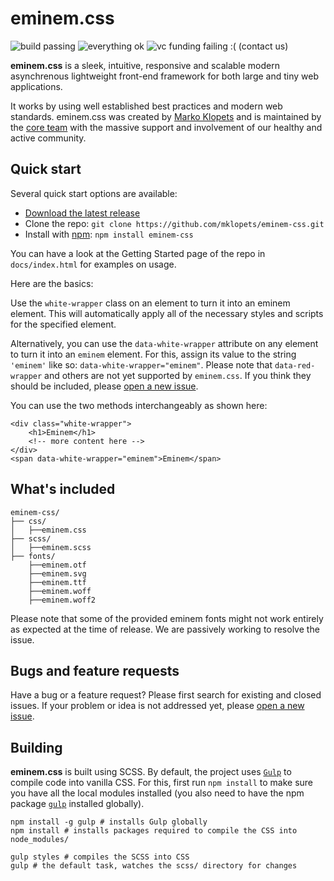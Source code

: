 # eminem.css

![build passing](https://api.travis-ci.org/travis-ci/travis-web.svg?branch=master)
![everything ok](https://img.shields.io/badge/everything-ok-yellow.svg)
![vc funding failing :( (contact us)](https://img.shields.io/badge/vc%20funding-failing-red.svg)

**eminem.css** is a sleek, intuitive, responsive and scalable modern asynchrenous lightweight front-end framework for both large and tiny web applications.

It works by using well established best practices and modern web standards. eminem.css was created by [Marko Klopets](https://klopets.com) and is maintained by the [core team](https://klopets.com) with the massive support and involvement of our healthy and active community.

## Quick start

Several quick start options are available:

* [Download the latest release](https://github.com/mklopets/eminem-css/archive/master.zip)
* Clone the repo: ``git clone https://github.com/mklopets/eminem-css.git``
* Install with [npm](https://www.npmjs.com): ``npm install eminem-css``

You can have a look at the Getting Started page of the repo in ``docs/index.html`` for examples on usage.

Here are the basics:

Use the ``white-wrapper`` class on an element to turn it into an eminem element. This will automatically apply all of the necessary styles and scripts for the specified element.

Alternatively, you can use the ``data-white-wrapper`` attribute on any element to turn it into an ``eminem`` element. For this, assign its value to the string ``'eminem'`` like so: ``data-white-wrapper="eminem"``. Please note that ``data-red-wrapper`` and others are not yet supported by ``eminem.css``. If you think they should be included, please [open a new issue](https://github.com/mklopets/eminem-css/issues/new).

You can use the two methods interchangeably as shown here:

```
<div class="white-wrapper">
    <h1>Eminem</h1>
    <!-- more content here -->
</div>
<span data-white-wrapper="eminem">Eminem</span>
```

## What's included

```
eminem-css/
├── css/
│   ├──eminem.css
├── scss/
│   ├──eminem.scss
├── fonts/
    ├──eminem.otf
    ├──eminem.svg
    ├──eminem.ttf
    ├──eminem.woff
    ├──eminem.woff2
```

Please note that some of the provided eminem fonts might not work entirely as expected at the time of release. We are passively working to resolve the issue.

## Bugs and feature requests

Have a bug or a feature request? Please first search for existing and closed issues. If your problem or idea is not addressed yet, please [open a new issue](https://github.com/mklopets/eminem-css/issues/new).

## Building

**eminem.css** is built using SCSS. By default, the project uses [``Gulp``](http://gulpjs.com/) to compile code into vanilla CSS. For this, first run ``npm install`` to make sure you have all the local modules installed (you also need to have the npm package [``gulp``](https://www.npmjs.com/package/gulp) installed globally).

```
npm install -g gulp # installs Gulp globally
npm install # installs packages required to compile the CSS into node_modules/

gulp styles # compiles the SCSS into CSS
gulp # the default task, watches the scss/ directory for changes
```
